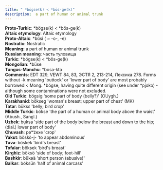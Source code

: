 ```yaml
---
title: " *bögse(k) < *bös-ge(k)"
description:  a part of human or animal trunk
---
```


<strong>Proto-Turkic</strong>:  *bögse(k) < *bös-ge(k)<br>
<strong>Altaic etymology</strong>:  Altaic etymology<br>
<strong> Proto-Altaic</strong>:  *bŭsi ( ~ -o-, -e)<br>
<strong>Nostratic</strong>:  Nostratic<br>
<strong>Meaning</strong>:  a part of human or animal trunk<br>
<strong>Russian meaning</strong>:  часть туловища<br>
<strong>Turkic</strong>:  *bögse(k) < *bös-ge(k)<br>
<strong>Mongolian</strong>:  *büse<br>
<strong>Tungus-Manchu</strong>:  *bosa-kta<br>
<strong>Comments</strong>:  EDT 329, VEWT 84, 83, ЭСТЯ 2, 213-214, Лексика 278. Forms without -k meaning 'buttock' or 'lower part of body' are most probably borrowed < Mong. *bögse, having quite different origin (see under *pi̯oko) - although some contaminations were not excluded.<br>
<strong>Old Turkic</strong>:  bögsig 'some part of body (belly?)' (OUygh.)<br>
<strong>Karakhanid</strong>:  bökseg 'woman's breast; upper part of chest' (MK)<br>
<strong>Tatar</strong>:  büksɛ 'belly; bird crop'<br>
<strong>Middle Turkic</strong>:  bökse 'the part of a human or animal body above the waist' (Abush., Sangl.)<br>
<strong>Uzbek</strong>:  bụksa 'side part of the body below the breast and down to the hip; (dial.) lower part of body'<br>
<strong>Chuvash</strong>:  pǝʷźexe 'crop'<br>
<strong>Yakut</strong>:  böskö-j- 'to appear abdominous'<br>
<strong>Tuva</strong>:  böskek 'bird's breast'<br>
<strong>Tofalar</strong>:  böksek 'bird's breast'<br>
<strong>Kirghiz</strong>:  böksö 'side of body; foot-hill'<br>
<strong>Bashkir</strong>:  bükɵä 'short person (abusive)'<br>
<strong>Balkar</strong>:  böksün 'half of animal carcass'<br>


